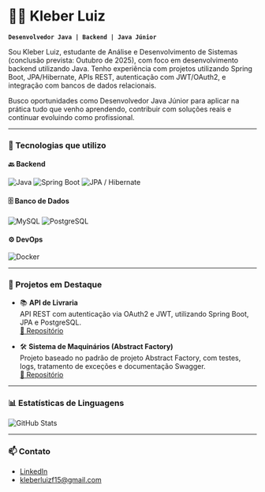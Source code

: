 # 👨‍💻 Kleber Luiz

**`Desenvolvedor Java | Backend | Java Júnior`**

Sou Kleber Luiz, estudante de Análise e Desenvolvimento de Sistemas (conclusão prevista: Outubro de 2025), com foco em desenvolvimento backend utilizando Java. Tenho experiência com projetos utilizando Spring Boot, JPA/Hibernate, APIs REST, autenticação com JWT/OAuth2, e integração com bancos de dados relacionais.

Busco oportunidades como Desenvolvedor Java Júnior para aplicar na prática tudo que venho aprendendo, contribuir com soluções reais e continuar evoluindo como profissional.

---

### 🧪 Tecnologias que utilizo

#### 🔙 Backend
![Java](https://cdn.jsdelivr.net/gh/devicons/devicon@latest/icons/java/java-original.svg)
![Spring Boot](https://cdn.jsdelivr.net/gh/devicons/devicon@latest/icons/spring/spring-original.svg)
![JPA / Hibernate](https://cdn.jsdelivr.net/gh/devicons/devicon@latest/icons/hibernate/hibernate-original.svg)

#### 🗄️ Banco de Dados
![MySQL](https://cdn.jsdelivr.net/gh/devicons/devicon@latest/icons/mysql/mysql-original.svg)
![PostgreSQL](https://cdn.jsdelivr.net/gh/devicons/devicon@latest/icons/postgresql/postgresql-original.svg)

#### ⚙️ DevOps
![Docker](https://cdn.jsdelivr.net/gh/devicons/devicon@latest/icons/docker/docker-original.svg)

---

### 🚀 Projetos em Destaque

- 📚 **API de Livraria**  
  API REST com autenticação via OAuth2 e JWT, utilizando Spring Boot, JPA e PostgreSQL.  
  [🔗 Repositório](https://github.com/kleberlz17/library_api)

- 🛠️ **Sistema de Maquinários (Abstract Factory)**  
  Projeto baseado no padrão de projeto Abstract Factory, com testes, logs, tratamento de exceções e documentação Swagger.  
  [🔗 Repositório](https://github.com/kleberlz17/api_maquinario)

---

### 📊 Estatísticas de Linguagens

![GitHub Stats](https://github-readme-stats.vercel.app/api/top-langs/?username=kleberlz17&theme=tokyonight&layout=compact&custom_title=Tecnologias&langs_count=9)

---

### 📫 Contato

- [LinkedIn](https://www.linkedin.com/in/kleberluizferreiramachado/)
- kleberluizf15@gmail.com

